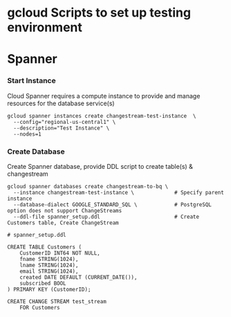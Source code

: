 # gcloud Scripts to set up testing environment

# Spanner 

### Start Instance

Cloud Spanner requires a compute instance to provide and manage resources for the database service(s)
```shell
gcloud spanner instances create changestream-test-instance  \
  --config="regional-us-central1" \
  --description="Test Instance" \
  --nodes=1
```

### Create Database
Create Spanner database, provide DDL script to create table(s) & changestream

```shell
gcloud spanner databases create changestream-to-bq \
  --instance changestream-test-instance \             # Specify parent instance
  --database-dialect GOOGLE_STANDARD_SQL \            # PostgreSQL option does not support ChangeStreams
  --ddl-file spanner_setup.ddl                        # Create Customers table, Create ChangeStream
```

```
# spanner_setup.ddl

CREATE TABLE Customers (
    CustomerID INT64 NOT NULL,
    fname STRING(1024),
    lname STRING(1024),
    email STRING(1024),
    created DATE DEFAULT (CURRENT_DATE()),
    subscribed BOOL
) PRIMARY KEY (CustomerID);

CREATE CHANGE STREAM test_stream
    FOR Customers
```
